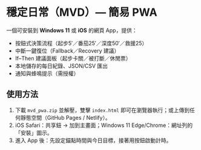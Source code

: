 # 穩定日常（MVD）— 簡易 PWA

一個可安裝到 **Windows 11** 或 **iOS** 的網頁 App，提供：
- 按鈕式決策流程（起步5′／番茄25′／深度50′／救援25）
- 中斷一鍵復位（Fallback／Recovery 建議）
- If–Then 建議面板（起步卡關／被打斷／休閒票）
- 本地儲存的每日紀錄、JSON/CSV 匯出
- 通知與蜂鳴提示（需授權）

## 使用方法
1. 下載 `mvd_pwa.zip` 並解壓，雙擊 `index.html` 即可在瀏覽器執行；或上傳到任何靜態空間（GitHub Pages / Netlify）。
2. iOS Safari：共享鈕 → 加到主畫面；Windows 11 Edge/Chrome：網址列的「安裝」圖示。
3. 進入 App 後：先設定錨點時間與今日目標，接著用按鈕啟動計時。



